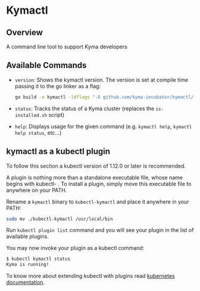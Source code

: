 # Kymactl

## Overview

A command line tool to support Kyma developers

## Available Commands

- `version`: Shows the kymactl version. The version is set at compile time passing it to the go linker as a flag:

    ```bash
    go build -o kymactl -ldflags "-X github.com/kyma-incubator/kymactl/cmd.Version=1.5.0"
    ```
- `status`: Tracks the status of a Kyma cluster (replaces the `is-installed.sh` script)
- `help`: Displays usage for the given command (e.g. `kymactl help`, `kymactl help status`, etc...)

## kymactl as a kubectl plugin

To follow this section a kubectl version of 1.12.0 or later is recommended.

A plugin is nothing more than a standalone executable file, whose name begins with kubectl- . To install a plugin, simply move this executable file to anywhere on your PATH.

Rename a `kymactl` binary to `kubectl-kymactl` and place it anywhere in your PATH:

```bash
sudo mv ./kubectl-kymactl /usr/local/bin
```

Run `kubectl plugin list` command and you will see your plugin in the list of available plugins.

You may now invoke your plugin as a kubectl command:

```bash
$ kubectl kymactl status
Kyma is running!
```

To know more about extending kubectl with plugins read [kubernetes documentation](https://kubernetes.io/docs/tasks/extend-kubectl/kubectl-plugins/).